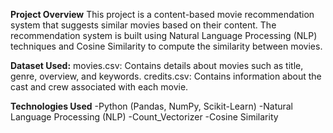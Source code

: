**Project Overview**
This project is a content-based movie recommendation system that suggests similar movies based on their content. 
The recommendation system is built using Natural Language Processing (NLP) techniques and Cosine Similarity to compute the similarity between movies.

**Dataset Used:**
movies.csv: Contains details about movies such as title, genre, overview, and keywords.
credits.csv: Contains information about the cast and crew associated with each movie.

**Technologies Used**
-Python (Pandas, NumPy, Scikit-Learn)
-Natural Language Processing (NLP)
-Count_Vectorizer
-Cosine Similarity
